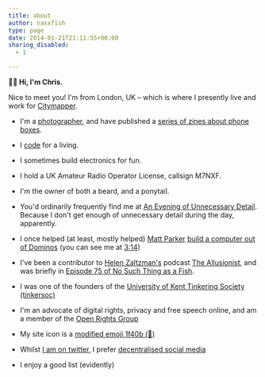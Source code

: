 ```yaml
---
title: about
author: naxxfish
type: page
date: 2014-01-21T21:11:55+00:00
sharing_disabled:
  - 1

---
```

**👋🏻 Hi, I'm Chris.**

Nice to meet you! I'm from London, UK &ndash; which is where I presently live and work for [Citymapper](https://citymapper.com). 

* I'm a [photographer][1], and have published a [series of zines about phone boxes](https://parallaxphotographic.coop/shop/chris-roberts-kiosk-volumes-1-and-2/).

* I [code][2] for a living.

* I sometimes build electronics for fun.

* I hold a UK Amateur Radio Operator License, callsign M7NXF.

* I'm the owner of both a beard, and a ponytail.

* You'd ordinarily frequently find me at [An Evening of Unnecessary Detail][3]. Because I don't get enough of unnecessary detail during the day, apparently.

* I once helped (at least, mostly helped) [Matt Parker][4] [build a computer out of Dominos][5] (you can see me at [3:14][6])

* I've been a contributor to [Helen Zaltzman's][7] podcast [The Allusionist][8], and was briefly in [Episode 75 of No Such Thing as a Fish][9].

* I was one of the founders of the [University of Kent Tinkering Society (tinkersoc)][10]

* I'm an advocate of digital rights, privacy and free speech online, and am a member of the [Open Rights Group][12]

* My site icon is a [modified emoji 1f40b (🐋)</span>][11]

* Whilst [I am on twitter](https://twitter.com/naxxfish), I prefer [decentralised social media](https://mastodon.technology/@naxxfish)

* I enjoy a good list (evidently)

 [1]: https://naxxfish.photography
 [2]: https://github.com/naxxfish/
 [3]: https://aeoud.com/
 [4]: https://standupmaths.com/
 [5]: https://youtu.be/OpLU__bhu2w
 [6]: https://youtu.be/OpLU__bhu2w?t=194
 [7]: http://helenzaltzman.com/
 [8]: https://www.theallusionist.org/allusionist/step?rq=step
 [9]: https://www.mixcloud.com/nosuchthingasafish/episode-75-no-such-thing-as-diarrhea-drive/
 [10]: http://www.tinkersoc.org/
 [11]: https://commons.wikimedia.org/wiki/File%3ATwemoji2_1f40b.svg "Twitter [CC BY 4.0 (http://creativecommons.org/licenses/by/4.0)], via Wikimedia Commons"
 [12]: https://www.openrightsgroup.org/